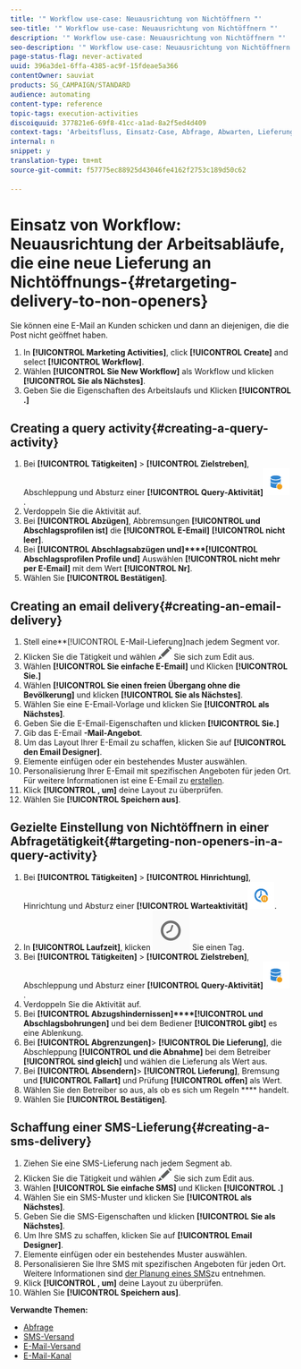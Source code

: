 ```yaml
---
title: '" Workflow use-case: Neuausrichtung von Nichtöffnern "'
seo-title: '" Workflow use-case: Neuausrichtung von Nichtöffnern "'
description: '" Workflow use-case: Neuausrichtung von Nichtöffnern "'
seo-description: '" Workflow use-case: Neuausrichtung von Nichtöffnern "'
page-status-flag: never-activated
uuid: 396a3de1-6ffa-4385-ac9f-15fdeae5a366
contentOwner: sauviat
products: SG_CAMPAIGN/STANDARD
audience: automating
content-type: reference
topic-tags: execution-activities
discoiquuid: 377821e6-69f8-41cc-a1ad-8a2f5ed4d409
context-tags: 'Arbeitsfluss, Einsatz-Case, Abfrage, Abwarten, Lieferung '
internal: n
snippet: y
translation-type: tm+mt
source-git-commit: f57775ec88925d43046fe4162f2753c189d50c62

---
```



# Einsatz von Workflow: Neuausrichtung der Arbeitsabläufe, die eine neue Lieferung an Nichtöffnungs-{#retargeting-delivery-to-non-openers}

Sie können eine E-Mail an Kunden schicken und dann an diejenigen, die die Post nicht geöffnet haben.

1. In **[!UICONTROL Marketing Activities]**, click **[!UICONTROL Create]** and select **[!UICONTROL Workflow]**.
1. Wählen **[!UICONTROL Sie New Workflow]** als Workflow und klicken **[!UICONTROL Sie als Nächstes]**.
1. Geben Sie die Eigenschaften des Arbeitslaufs und Klicken **[!UICONTROL .]**

## Creating a query activity{#creating-a-query-activity}

1. Bei **[!UICONTROL Tätigkeiten]** &gt; **[!UICONTROL Zielstreben]**, Abschleppung und Absturz einer **[!UICONTROL Query-Aktivität]**![](assets/query.png).
1. Verdoppeln Sie die Aktivität auf.
1. Bei **[!UICONTROL Abzügen]**, Abbremsungen **[!UICONTROL und Abschlagsprofilen ist]** die **[!UICONTROL E-Email]** **[!UICONTROL nicht leer]**.
1. Bei **[!UICONTROL Abschlagsabzügen und]****[!UICONTROL Abschlagsprofilen Profile und]** Auswählen **[!UICONTROL nicht mehr per E-Email]** mit dem Wert **[!UICONTROL Nr]**.
1. Wählen Sie **[!UICONTROL Bestätigen]**.

## Creating an email delivery{#creating-an-email-delivery}

1. Stell eine**[!UICONTROL E-Mail-Lieferung]nach jedem Segment vor.
1. Klicken Sie die Tätigkeit und wählen ![](assets/edit_darkgrey-24px.png) Sie sich zum Edit aus.
1. Wählen **[!UICONTROL Sie einfache E-Email]** und Klicken **[!UICONTROL Sie.]**
1. Wählen **[!UICONTROL Sie einen freien Übergang ohne die Bevölkerung]** und klicken **[!UICONTROL Sie als Nächstes]**.
1. Wählen Sie eine E-Email-Vorlage und klicken Sie **[!UICONTROL als Nächstes]**.
1. Geben Sie die E-Email-Eigenschaften und klicken **[!UICONTROL Sie.]**
1. Gib das E-Email **-Mail-Angebot**.
1. Um das Layout Ihrer E-Email zu schaffen, klicken Sie auf **[!UICONTROL den Email Designer]**.
1. Elemente einfügen oder ein bestehendes Muster auswählen.
1. Personalisierung Ihrer E-Email mit spezifischen Angeboten für jeden Ort. Für weitere Informationen ist eine E-Email zu [erstellen](../../designing/using/about-email-content-design.md#designing-an-email-content-from-scratch).
1. Klick **[!UICONTROL , um]** deine Layout zu überprüfen.
1. Wählen Sie **[!UICONTROL Speichern aus]**.

## Gezielte Einstellung von Nichtöffnern in einer Abfragetätigkeit{#targeting-non-openers-in-a-query-activity}

1. Bei **[!UICONTROL Tätigkeiten]** &gt; **[!UICONTROL Hinrichtung]**, Hinrichtung und Absturz einer **[!UICONTROL Warteaktivität]**![](assets/wait.png).
1. In **[!UICONTROL Laufzeit]**, klicken ![](assets/duration-icon.png) Sie einen Tag.
1. Bei **[!UICONTROL Tätigkeiten]** &gt; **[!UICONTROL Zielstreben]**, Abschleppung und Absturz einer **[!UICONTROL Query-Aktivität]**![](assets/query.png).
1. Verdoppeln Sie die Aktivität auf.
1. Bei **[!UICONTROL Abzugshindernissen]****[!UICONTROL und Abschlagsbohrungen]** und bei dem Bediener **[!UICONTROL gibt]** es eine Ablenkung.
1. Bei **[!UICONTROL Abgrenzungen]**&gt; **[!UICONTROL Die Lieferung]**, die Abschleppung **[!UICONTROL und die Abnahme]** bei dem Betreiber **[!UICONTROL sind gleich]** und wählen die Lieferung als Wert aus.
1. Bei **[!UICONTROL Absendern]**&gt; **[!UICONTROL Lieferung]**, Bremsung und **[!UICONTROL Fallart]** und Prüfung **[!UICONTROL offen]** als Wert.
1. Wählen Sie den Betreiber so aus, als ob es sich um Regeln **** handelt.
1. Wählen Sie **[!UICONTROL Bestätigen]**.

## Schaffung einer SMS-Lieferung{#creating-a-sms-delivery}

1. Ziehen Sie eine SMS-Lieferung nach jedem Segment ab.
1. Klicken Sie die Tätigkeit und wählen ![](assets/edit_darkgrey-24px.png) Sie sich zum Edit aus.
1. Wählen **[!UICONTROL Sie einfache SMS]** und Klicken **[!UICONTROL .]**
1. Wählen Sie ein SMS-Muster und klicken Sie **[!UICONTROL als Nächstes]**.
1. Geben Sie die SMS-Eigenschaften und klicken **[!UICONTROL Sie als Nächstes]**.
1. Um Ihre SMS zu schaffen, klicken Sie auf **[!UICONTROL Email Designer]**.
1. Elemente einfügen oder ein bestehendes Muster auswählen.
1. Personalisieren Sie Ihre SMS mit spezifischen Angeboten für jeden Ort.
Weitere Informationen sind [der Planung eines SMS](../../channels/using/creating-an-sms-message.md)zu entnehmen.
1. Klick **[!UICONTROL , um]** deine Layout zu überprüfen.
1. Wählen Sie **[!UICONTROL Speichern aus]**.

**Verwandte Themen:**

* [Abfrage](../../automating/using/query.md)
* [SMS-Versand](../../automating/using/sms-delivery.md)
* [E-Mail-Versand](../../automating/using/email-delivery.md)
* [E-Mail-Kanal](../../channels/using/creating-an-email.md)
